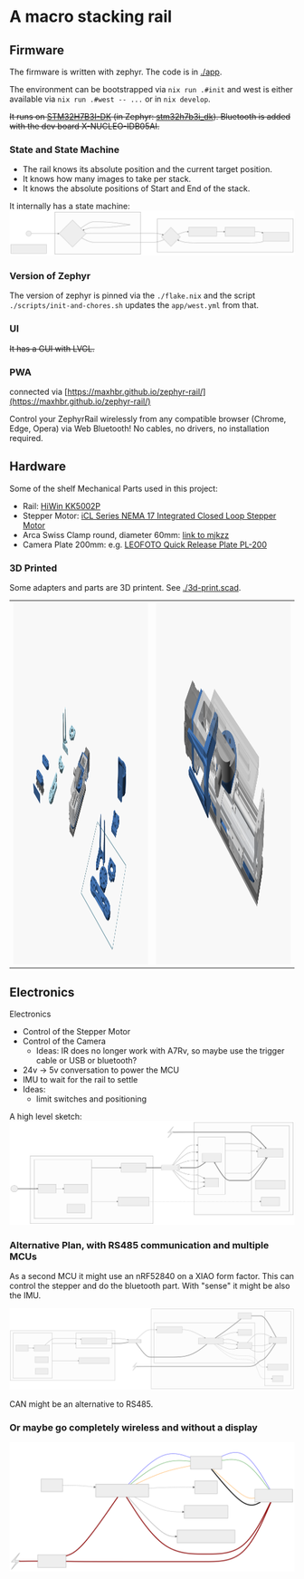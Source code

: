 # A macro stacking rail


## Firmware
The firmware is written with zephyr. The code is in [./app](./app).

The environment can be bootstrapped via `nix run .#init` and west is either available via `nix run .#west -- ...` or in `nix develop`.

~~It runs on [STM32H7B3I-DK](https://www.st.com/en/evaluation-tools/stm32h7b3i-dk.html) (in Zephyr: [stm32h7b3i_dk](https://docs.zephyrproject.org/latest/boards/st/stm32h7b3i_dk/doc/index.html)). Bluetooth is added with the dev board X-NUCLEO-IDB05AI.~~

### State and State Machine
- The rail knows its absolute position and the current target position.
- It knows how many images to take per stack.
- It knows the absolute positions of Start and End of the stack.

It internally has a state machine:
![State Machine](./app/mermaid.StateMachine.svg)

### Version of Zephyr
The version of zephyr is pinned via the `./flake.nix` and the script `./scripts/init-and-chores.sh` updates the `app/west.yml` from that.

### UI
~~It has a GUI with LVGL.~~

### PWA
connected via [https://maxhbr.github.io/zephyr-rail/](https://maxhbr.github.io/zephyr-rail/)

Control your ZephyrRail wirelessly from any compatible browser (Chrome, Edge, Opera) via Web Bluetooth! No cables, no drivers, no installation required.

## Hardware
Some of the shelf Mechanical Parts used in this project:
- Rail: [HiWin KK5002P](https://www.hiwin.de/de/Produkte/Pr%C3%A4zisionsachsen-%26-Pr%C3%A4zisions-Systeme/Pr%C3%A4zisionsachsen-KK-KF/KK/KK5002P150A1F0/p/10.00011)
- Stepper Motor: [iCL Series NEMA 17 Integrated Closed Loop Stepper Motor](https://www.omc-stepperonline.com/icl-series-nema-17-integrated-closed-loop-stepper-motor-0-6nm-84-96oz-in-20-36vdc-w-14-bit-encoder-icl42-06)
- Arca Swiss Clamp round, diameter 60mm: [link to mjkzz](https://www.mjkzz.de/collections/camera-plates/products/mjkzz-round-quick-release-system?variant=29216681427059)
- Camera Plate 200mm: e.g. [LEOFOTO Quick Release Plate PL-200](https://www.amazon.de/dp/B081DBJ4B8)

### 3D Printed
Some adapters and parts are 3D printent. See [./3d-print.scad](./3d-print.scad).

<table>
  <tr>
    <td><img src="./3d-print.scad/rail-1.png" alt="1" width="360px" height="640px"></td>
    <td><img src="./3d-print.scad/rail-2.png" alt="2" width="360px" height="640px"></td>
   </tr> 
  </tr>
</table>

## Electronics
Electronics
- Control of the Stepper Motor
- Control of the Camera
  - Ideas: IR does no longer work with A7Rv, so  maybe use the trigger cable or USB or bluetooth?
- 24v -> 5v conversation to power the MCU
- IMU to wait for the rail to settle
- Ideas:
  - limit switches and positioning

A high level sketch:
![sketch.svg](./electronics/sketch.svg)

### Alternative Plan, with RS485 communication and multiple MCUs

As a second MCU it might use an nRF52840 on a XIAO form factor. This can control the stepper and do the bluetooth part. With "sense" it might be also the IMU.

![sketch.with_rs485.svg](./electronics/sketch.with_rs485.svg)

CAN might be an alternative to RS485.

### Or maybe go completely wireless and without a display

![sketch.wireless.svg](./electronics/sketch.wireless.svg)